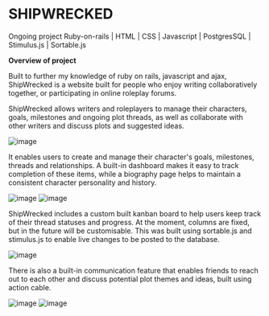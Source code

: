 # SHIPWRECKED
Ongoing project
Ruby-on-rails | HTML | CSS | Javascript | PostgresSQL | Stimulus.js | Sortable.js

**Overview of project**

Built to further my knowledge of ruby on rails, javascript and ajax, ShipWrecked is a website built for people who enjoy writing collaboratively together, or participating in online roleplay forums. 

ShipWrecked allows writers and roleplayers to manage their characters, goals, milestones and ongoing plot threads, as well as collaborate with other writers and discuss plots and suggested ideas.

![image](https://user-images.githubusercontent.com/66081334/125176383-de0d7780-e1ca-11eb-94cd-dd6b9c22dc78.png)

It enables users to create and manage their character's goals, milestones, threads and relationships. A built-in dashboard makes it easy to track completion of these items, while a biography page helps to maintain a consistent character personality and history.

![image](https://user-images.githubusercontent.com/66081334/125176401-009f9080-e1cb-11eb-8551-3a18011edb79.png)
![image](https://user-images.githubusercontent.com/66081334/125176513-f16d1280-e1cb-11eb-8509-bea82a022a2b.png)


ShipWrecked includes a custom built kanban board to help users keep track of their thread statuses and progress. At the moment, columns are fixed, but in the future will be customisable. This was built using sortable.js and stimulus.js to enable live changes to be posted to the database.

![image](https://user-images.githubusercontent.com/66081334/125176414-13b26080-e1cb-11eb-8567-dcd6ad99cbbd.png)

There is also a built-in communication feature that enables friends to reach out to each other and discuss potential plot themes and ideas, built using action cable.

![image](https://user-images.githubusercontent.com/66081334/125176430-26c53080-e1cb-11eb-8c09-cb5007aae460.png)
![image](https://user-images.githubusercontent.com/66081334/125176453-5e33dd00-e1cb-11eb-9c97-222f5bcd10b3.png)
